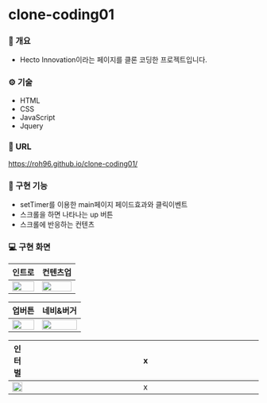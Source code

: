 # clone-coding01

### :memo: 개요
- Hecto Innovation이라는 페이지를 클론 코딩한 프로젝트입니다.

### ⚙️ 기술
- HTML
- CSS
- JavaScript
- Jquery

### 🔗 URL
<https://roh96.github.io/clone-coding01/>

### 🧰 구현 기능
- setTimer를 이용한 main페이지 페이드효과와 클릭이벤트
- 스크롤을 하면 나타나는 up 버튼
- 스크롤에 반응하는 컨텐츠

### 💻 구현 화면

|인트로|컨텐츠업|
|---|---|
|<img width="100%" src="https://user-images.githubusercontent.com/74894952/232991777-6844882a-968a-468c-9678-cc8f1564ece4.gif"/>|<img width="100%" src="https://user-images.githubusercontent.com/74894952/232991788-35b17562-0406-4857-9f86-cac8da82a3e3.gif"/>|

|업버튼|네비&버거|
|---|---|
|<img width="100%" src="https://user-images.githubusercontent.com/74894952/232991792-cd3f1540-953c-40a5-8342-0f60675b8370.gif"/>|<img width="100%" src="https://user-images.githubusercontent.com/74894952/232991798-703422cc-6419-4b1a-ba5c-b85aa8601246.gif"/>|

|인터벌|&nbsp;&nbsp;&nbsp;&nbsp;&nbsp;&nbsp;&nbsp;&nbsp;&nbsp;&nbsp;&nbsp;&nbsp;&nbsp;&nbsp;&nbsp;&nbsp;&nbsp;&nbsp;&nbsp;&nbsp;&nbsp;&nbsp;&nbsp;&nbsp;&nbsp;&nbsp;&nbsp;&nbsp;&nbsp;&nbsp;&nbsp;&nbsp;&nbsp;&nbsp;&nbsp;&nbsp;&nbsp;&nbsp;&nbsp;&nbsp;&nbsp;&nbsp;&nbsp;&nbsp;&nbsp;&nbsp;&nbsp;&nbsp;&nbsp;&nbsp;&nbsp;&nbsp;&nbsp;x&nbsp;&nbsp;&nbsp;&nbsp;&nbsp;&nbsp;&nbsp;&nbsp;&nbsp;&nbsp;&nbsp;&nbsp;&nbsp;&nbsp;&nbsp;&nbsp;&nbsp;&nbsp;&nbsp;&nbsp;&nbsp;&nbsp;&nbsp;&nbsp;&nbsp;&nbsp;&nbsp;&nbsp;&nbsp;&nbsp;&nbsp;&nbsp;&nbsp;&nbsp;&nbsp;&nbsp;&nbsp;&nbsp;&nbsp;&nbsp;&nbsp;&nbsp;&nbsp;&nbsp;&nbsp;&nbsp;&nbsp;&nbsp;&nbsp;&nbsp;&nbsp;&nbsp;&nbsp;&nbsp;|
|---|---|
|<img width="100%" src="https://user-images.githubusercontent.com/74894952/233001164-e5690bf6-640b-4c7a-a3a8-e052559a4426.gif"/>|&nbsp;&nbsp;&nbsp;&nbsp;&nbsp;&nbsp;&nbsp;&nbsp;&nbsp;&nbsp;&nbsp;&nbsp;&nbsp;&nbsp;&nbsp;&nbsp;&nbsp;&nbsp;&nbsp;&nbsp;&nbsp;&nbsp;&nbsp;&nbsp;&nbsp;&nbsp;&nbsp;&nbsp;&nbsp;&nbsp;&nbsp;&nbsp;&nbsp;&nbsp;&nbsp;&nbsp;&nbsp;&nbsp;&nbsp;&nbsp;&nbsp;&nbsp;&nbsp;&nbsp;&nbsp;&nbsp;&nbsp;&nbsp;&nbsp;&nbsp;&nbsp;&nbsp;&nbsp;x&nbsp;&nbsp;&nbsp;&nbsp;&nbsp;&nbsp;&nbsp;&nbsp;&nbsp;&nbsp;&nbsp;&nbsp;&nbsp;&nbsp;&nbsp;&nbsp;&nbsp;&nbsp;&nbsp;&nbsp;&nbsp;&nbsp;&nbsp;&nbsp;&nbsp;&nbsp;&nbsp;&nbsp;&nbsp;&nbsp;&nbsp;&nbsp;&nbsp;&nbsp;&nbsp;&nbsp;&nbsp;&nbsp;&nbsp;&nbsp;&nbsp;&nbsp;&nbsp;&nbsp;&nbsp;&nbsp;&nbsp;&nbsp;&nbsp;&nbsp;&nbsp;&nbsp;&nbsp;&nbsp;|
